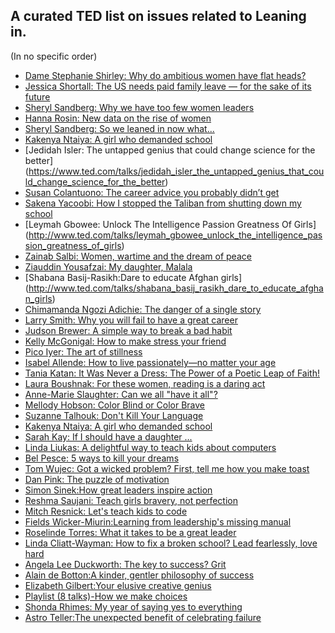 ## A curated TED list on issues related to Leaning in.
(In no specific order)

* [Dame Stephanie Shirley: Why do ambitious women have flat heads?](https://www.ted.com/talks/dame_stephanie_shirley_why_do_ambitious_women_have_flat_heads)
* [Jessica Shortall: The US needs paid family leave — for the sake of its future](https://www.ted.com/talks/jessica_shortall_how_america_fails_new_parents_and_their_babies)
* [Sheryl Sandberg: Why we have too few women leaders](https://www.ted.com/talks/sheryl_sandberg_why_we_have_too_few_women_leaders)
* [Hanna Rosin: New data on the rise of women](https://www.ted.com/talks/hanna_rosin_new_data_on_the_rise_of_women)
* [Sheryl Sandberg: So we leaned in now what...](https://www.ted.com/talks/sheryl_sandberg_so_we_leaned_in_now_what)
* [Kakenya Ntaiya: A girl who demanded school](https://www.ted.com/talks/kakenya_ntaiya_a_girl_who_demanded_school)
* [Jedidah Isler: The untapped genius that could change science for the better]
(https://www.ted.com/talks/jedidah_isler_the_untapped_genius_that_could_change_science_for_the_better)
* [Susan Colantuono: The career advice you probably didn’t get](https://www.ted.com/talks/susan_colantuono_the_career_advice_you_probably_didn_t_get)
* [Sakena Yacoobi: How I stopped the Taliban from shutting down my school](https://www.ted.com/talks/sakena_yacoobi_how_i_stopped_the_taliban_from_shutting_down_my_school#t-5765)
* [Leymah Gbowee: Unlock The Intelligence Passion Greatness Of Girls]
(http://www.ted.com/talks/leymah_gbowee_unlock_the_intelligence_passion_greatness_of_girls)
* [Zainab Salbi: Women, wartime and the dream of peace](http://www.ted.com/talks/zainab_salbi)
* [Ziauddin Yousafzai: My daughter, Malala](http://www.ted.com/talks/ziauddin_yousafzai_my_daughter_malala)
* [Shabana Basij-Rasikh:Dare to educate Afghan girls]
(http://www.ted.com/talks/shabana_basij_rasikh_dare_to_educate_afghan_girls) 
* [Chimamanda Ngozi Adichie: The danger of a single story](http://www.ted.com/talks/chimamanda_adichie_the_danger_of_a_single_story)
* [Larry Smith: Why you will fail to have a great career](https://www.ted.com/talks/larry_smith_why_you_will_fail_to_have_a_great_career?language=en)
* [Judson Brewer: A simple way to break a bad habit](https://www.ted.com/talks/judson_brewer_a_simple_way_to_break_a_bad_habit)
* [Kelly McGonigal: How to make stress your friend](https://www.ted.com/talks/kelly_mcgonigal_how_to_make_stress_your_friend)
* [Pico Iyer: The art of stillness](https://www.ted.com/talks/pico_iyer_the_art_of_stillness)
* [Isabel Allende: How to live passionately—no matter your age](http://www.ted.com/talks/isabelle_allende_how_to_live_passionately_no_matter_your_age)
* [Tania Katan: It Was Never a Dress: The Power of a Poetic Leap of Faith!](http://tedxtalks.ted.com/video/It-Was-Never-a-Dress-The-Power)
* [Laura Boushnak: For these women, reading is a daring act](http://www.ted.com/talks/laura_boushnak_for_these_women_reading_is_a_daring_act?utm_campaign=social&utm_medium=referral&utm_source=facebook.com&utm_content=talk&utm_term=global-social%20issues)
* [Anne-Marie Slaughter: Can we all "have it all"?](https://www.ted.com/talks/anne_marie_slaughter_can_we_all_have_it_all?language=en)
* [Mellody Hobson: Color Blind or Color Brave](https://www.ted.com/talks/mellody_hobson_color_blind_or_color_brave?language=en)
* [Suzanne Talhouk: Don't Kill Your Language](https://www.ted.com/talks/suzanne_talhouk_don_t_kill_your_language?language=en)
* [Kakenya Ntaiya: A girl who demanded school](https://www.ted.com/talks/kakenya_ntaiya_a_girl_who_demanded_school?language=en)
* [Sarah Kay: If I should have a daughter ...](https://www.ted.com/talks/sarah_kay_if_i_should_have_a_daughter?language=en)
* [Linda Liukas: A delightful way to teach kids about computers](https://www.ted.com/talks/linda_liukas_a_delightful_way_to_teach_kids_about_computers?language=en)
* [Bel Pesce: 5 ways to kill your dreams](http://www.ted.com/talks/bel_pesce_5_ways_to_kill_your_dreams?language=en)
* [Tom Wujec: Got a wicked problem? First, tell me how you make toast](http://www.ted.com/talks/tom_wujec_got_a_wicked_problem_first_tell_me_how_you_make_toast)
* [Dan Pink: The puzzle of motivation](http://www.ted.com/talks/dan_pink_on_motivation)
* [Simon Sinek:How great leaders inspire action](http://www.ted.com/talks/simon_sinek_how_great_leaders_inspire_action)
* [Reshma Saujani: Teach girls bravery, not perfection](http://www.ted.com/talks/reshma_saujani_teach_girls_bravery_not_perfection#t-751373)
* [Mitch Resnick: Let's teach kids to code](http://www.ted.com/talks/mitch_resnick_let_s_teach_kids_to_code)
* [Fields Wicker-Miurin:Learning from leadership's missing manual](http://www.ted.com/talks/fields_wicker_miurin_learning_from_leadership_s_missing_manual)
* [Roselinde Torres: What it takes to be a great leader](https://www.ted.com/talks/roselinde_torres_what_it_takes_to_be_a_great_leader?language=en)
* [Linda Cliatt-Wayman: How to fix a broken school? Lead fearlessly, love hard](http://www.ted.com/talks/linda_cliatt_wayman_how_to_fix_a_broken_school_lead_fearlessly_love_hard)
* [Angela Lee Duckworth: The key to success? Grit](http://www.ted.com/talks/angela_lee_duckworth_the_key_to_success_grit?utm_campaign=social&utm_medium=referral&utm_source=facebook.com&utm_content=talk&utm_term=business#t-59251)
* [Alain de Botton:A kinder, gentler philosophy of success](http://www.ted.com/talks/alain_de_botton_a_kinder_gentler_philosophy_of_success)
* [Elizabeth Gilbert:Your elusive creative genius](http://www.ted.com/talks/elizabeth_gilbert_on_genius)
* [Playlist (8 talks)-How we make choices](https://www.ted.com/playlists/164/how_we_make_choices?utm_campaign=social&utm_medium=referral&utm_source=facebook.com&utm_content=playlist&utm_term=social-science)
* [Shonda Rhimes: My year of saying yes to everything](http://www.ted.com/talks/shonda_rhimes_my_year_of_saying_yes_to_everything?utm_campaign=social&utm_medium=referral&utm_source=facebook.com&utm_content=talk&utm_term=business)
* [Astro Teller:The unexpected benefit of celebrating failure](http://www.ted.com/talks/astro_teller_the_unexpected_benefit_of_celebrating_failure)
